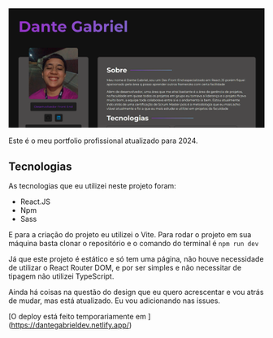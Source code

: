 <img src="./src/img/portfolio-print.png">

Este é o meu portfolio profissional atualizado para 2024. 

## Tecnologias
As tecnologias que eu utilizei neste projeto foram:
- React.JS
- Npm
- Sass

E para a criação do projeto eu utilizei o Vite.
Para rodar o projeto em sua máquina basta clonar o repositório e o comando do terminal é 
`npm run dev`


Já que este projeto é estático e só tem uma página, não houve necessidade de utilizar o React Router DOM, e por ser simples e não necessitar de tipagem não utilizei TypeScript.

Ainda há coisas na questão do design que eu quero acrescentar e vou atrás de mudar, mas está atualizado. Eu vou adicionando nas issues. 

[O deploy está feito temporariamente em ] (https://dantegabrieldev.netlify.app/)
